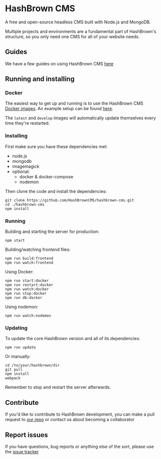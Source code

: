 # HashBrown CMS

A free and open-source headless CMS built with Node.js and MongoDB.  

Multiple projects and environments are a fundamental part of HashBrown's structure, so you only need one CMS for all of your website needs.

## Guides

We have a few guides on using HashBrown CMS [here](https://github.com/HashBrownCMS/hashbrown-cms/wiki)

## Running and installing

### Docker

The easiest way to get up and running is to use the HashBrown CMS [Docker images](https://hub.docker.com/r/hashbrowncms/hashbrowncms/tags). An example setup can be found [here](https://hashbrowncms.org/guides/docker).

The `latest` and `develop` images will automatically update themselves every time they're restarted.

### Installing

First make sure you have these dependencies met:  
- node.js
- mongodb
- imagemagick
- optional:
  - docker & docker-compose
  - nodemon

Then clone the code and install the dependencies:  
```
git clone https://github.com/HashBrownCMS/hashbrown-cms.git
cd ./hashbrown-cms
npm install
```

### Running

Building and starting the server for production:
```
npm start
```

Building/watching frontend files:
```
npm run build:frontend
npm run watch:frontend
```

Using Docker:
```
npm run start:docker
npm run restart:docker
npm run watch:docker
npm run stop:docker
npm run db:docker
```

Using nodemon:
```
npm run watch:nodemon
```

### Updating

To update the core HashBrown version and all of its dependencies:

```
npm run update
```

Or manually:
```
cd /to/your/hashbrown/dir
git pull
npm install
webpack 
```

Remember to stop and restart the server afterwards.

## Contribute

If you'd like to contribute to HashBrown development, you can make a pull request to [our repo](https://github.com/HashBrownCMS/hashbrown-cms) or contact us about becoming a collaborator

## Report issues

If you have questions, bug reports or anything else of the sort, please use the [issue tracker](https://github.com/HashBrownCMS/hashbrown-cms/issues)
